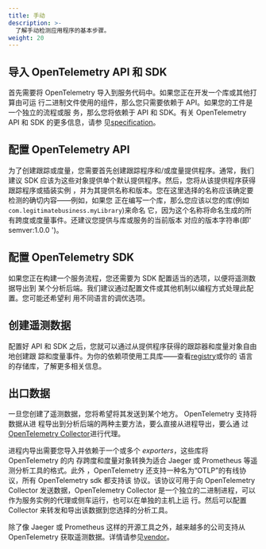 ```yaml
---
title: 手动
description: >-
  了解手动检测应用程序的基本步骤。
weight: 20
---
```


## 导入 OpenTelemetry API 和 SDK

首先需要将 OpenTelemetry 导入到服务代码中。如果您正在开发一个库或其他打算由可运
行二进制文件使用的组件，那么您只需要依赖于 API。如果您的工件是一个独立的流程或服
务，那么您将依赖于 API 和 SDK。有关 OpenTelemetry API 和 SDK 的更多信息，请参
见[specification](/docs/specs/otel/)。

## 配置 OpenTelemetry API

为了创建跟踪或度量，您需要首先创建跟踪程序和/或度量提供程序。通常，我们建议 SDK
应该为这些对象提供单个默认提供程序。然后，您将从该提供程序获得跟踪程序或插装实例
，并为其提供名称和版本。您在这里选择的名称应该确定要检测的确切内容——例如，如果您
正在编写一个库，那么您应该以您的库(例如`com.legitimatebusiness.myLibrary`)来命名
它，因为这个名称将命名生成的所有跨度或度量事件。还建议您提供与库或服务的当前版本
对应的版本字符串(即' semver:1.0.0 ')。

## 配置 OpenTelemetry SDK

如果您正在构建一个服务流程，您还需要为 SDK 配置适当的选项，以便将遥测数据导出到
某个分析后端。我们建议通过配置文件或其他机制以编程方式处理此配置。您可能还希望利
用不同语言的调优选项。

## 创建遥测数据

配置好 API 和 SDK 之后，您就可以通过从提供程序获得的跟踪器和度量对象自由地创建跟
踪和度量事件。为你的依赖项使用工具库——查看[registry](/ecosystem/registry/)或你的
语言的存储库，了解更多相关信息。

## 出口数据

一旦您创建了遥测数据，您将希望将其发送到某个地方。 OpenTelemetry 支持将数据从进
程导出到分析后端的两种主要方法，要么直接从进程导出，要么通
过[OpenTelemetry Collector](/docs/Collector)进行代理。

进程内导出需要您导入并依赖于一个或多个 _exporters_，这些库将 OpenTelemetry 的内
存跨度和度量对象转换为适合 Jaeger 或 Prometheus 等遥测分析工具的格式。此外
，OpenTelemetry 还支持一种名为“OTLP”的有线协议，所有 OpenTelemetry sdk 都支持该
协议。该协议可用于向 OpenTelemetry Collector 发送数据，OpenTelemetry Collector
是一个独立的二进制进程，可以作为服务实例的代理或侧车运行，也可以在单独的主机上运
行。然后可以配置 Collector 来转发和导出该数据到您选择的分析工具。

除了像 Jaeger 或 Prometheus 这样的开源工具之外，越来越多的公司支持从
OpenTelemetry 获取遥测数据。详情请参见[vendor](/ecosystem/vendor/)。
